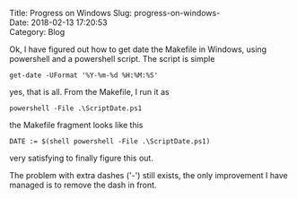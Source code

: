 Title: Progress on Windows 
Slug: progress-on-windows-  
Date: 2018-02-13 17:20:53  
Category: Blog 
               
Ok, I have figured out how to get date the Makefile in Windows, using powershell and a powershell script.
The script is simple
    
    get-date -UFormat '%Y-%m-%d %H:%M:%S'
    
yes, that is all. From the Makefile, I run it as 
    
    powershell -File .\ScriptDate.ps1
    
the Makefile fragment looks like this
    
    DATE := $(shell powershell -File .\ScriptDate.ps1)
    
very satisfying to finally figure this out.

The problem with extra dashes ('-') still exists, the only improvement I have managed is to remove the dash in front.